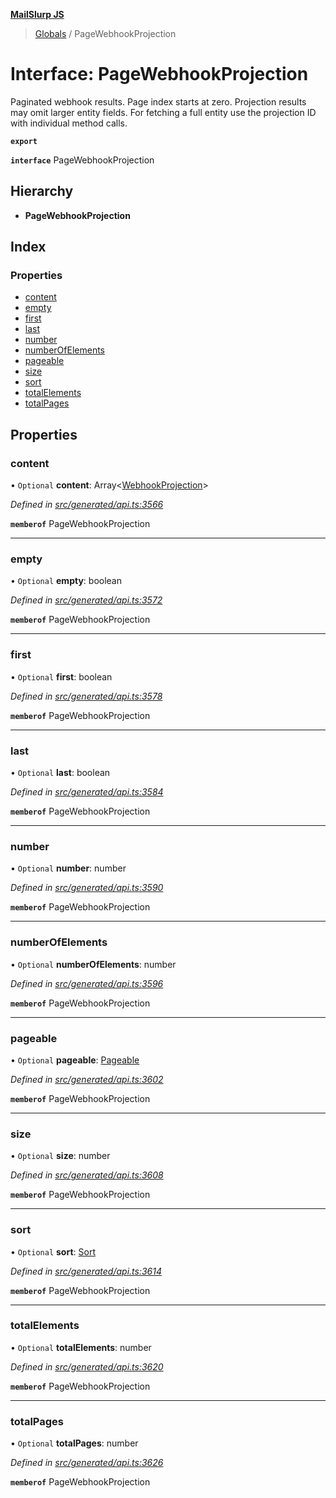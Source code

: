 **[MailSlurp JS](../README.md)**

> [Globals](../README.md) / PageWebhookProjection

# Interface: PageWebhookProjection

Paginated webhook results. Page index starts at zero. Projection results may omit larger entity fields. For fetching a full entity use the projection ID with individual method calls.

**`export`** 

**`interface`** PageWebhookProjection

## Hierarchy

* **PageWebhookProjection**

## Index

### Properties

* [content](pagewebhookprojection.md#content)
* [empty](pagewebhookprojection.md#empty)
* [first](pagewebhookprojection.md#first)
* [last](pagewebhookprojection.md#last)
* [number](pagewebhookprojection.md#number)
* [numberOfElements](pagewebhookprojection.md#numberofelements)
* [pageable](pagewebhookprojection.md#pageable)
* [size](pagewebhookprojection.md#size)
* [sort](pagewebhookprojection.md#sort)
* [totalElements](pagewebhookprojection.md#totalelements)
* [totalPages](pagewebhookprojection.md#totalpages)

## Properties

### content

• `Optional` **content**: Array\<[WebhookProjection](webhookprojection.md)>

*Defined in [src/generated/api.ts:3566](https://github.com/mailslurp/mailslurp-client/blob/751f7bb/src/generated/api.ts#L3566)*

**`memberof`** PageWebhookProjection

___

### empty

• `Optional` **empty**: boolean

*Defined in [src/generated/api.ts:3572](https://github.com/mailslurp/mailslurp-client/blob/751f7bb/src/generated/api.ts#L3572)*

**`memberof`** PageWebhookProjection

___

### first

• `Optional` **first**: boolean

*Defined in [src/generated/api.ts:3578](https://github.com/mailslurp/mailslurp-client/blob/751f7bb/src/generated/api.ts#L3578)*

**`memberof`** PageWebhookProjection

___

### last

• `Optional` **last**: boolean

*Defined in [src/generated/api.ts:3584](https://github.com/mailslurp/mailslurp-client/blob/751f7bb/src/generated/api.ts#L3584)*

**`memberof`** PageWebhookProjection

___

### number

• `Optional` **number**: number

*Defined in [src/generated/api.ts:3590](https://github.com/mailslurp/mailslurp-client/blob/751f7bb/src/generated/api.ts#L3590)*

**`memberof`** PageWebhookProjection

___

### numberOfElements

• `Optional` **numberOfElements**: number

*Defined in [src/generated/api.ts:3596](https://github.com/mailslurp/mailslurp-client/blob/751f7bb/src/generated/api.ts#L3596)*

**`memberof`** PageWebhookProjection

___

### pageable

• `Optional` **pageable**: [Pageable](pageable.md)

*Defined in [src/generated/api.ts:3602](https://github.com/mailslurp/mailslurp-client/blob/751f7bb/src/generated/api.ts#L3602)*

**`memberof`** PageWebhookProjection

___

### size

• `Optional` **size**: number

*Defined in [src/generated/api.ts:3608](https://github.com/mailslurp/mailslurp-client/blob/751f7bb/src/generated/api.ts#L3608)*

**`memberof`** PageWebhookProjection

___

### sort

• `Optional` **sort**: [Sort](sort.md)

*Defined in [src/generated/api.ts:3614](https://github.com/mailslurp/mailslurp-client/blob/751f7bb/src/generated/api.ts#L3614)*

**`memberof`** PageWebhookProjection

___

### totalElements

• `Optional` **totalElements**: number

*Defined in [src/generated/api.ts:3620](https://github.com/mailslurp/mailslurp-client/blob/751f7bb/src/generated/api.ts#L3620)*

**`memberof`** PageWebhookProjection

___

### totalPages

• `Optional` **totalPages**: number

*Defined in [src/generated/api.ts:3626](https://github.com/mailslurp/mailslurp-client/blob/751f7bb/src/generated/api.ts#L3626)*

**`memberof`** PageWebhookProjection
